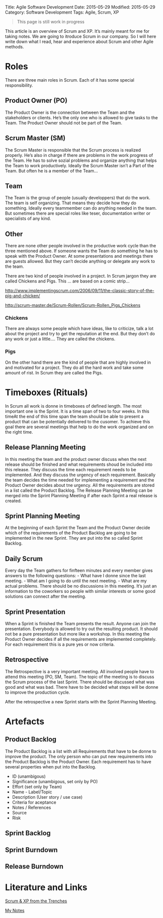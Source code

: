 Title: Agile Software Development
Date: 2015-05-29
Modified: 2015-05-29
Category: Software Development
Tags: Agile, Scrum, XP


> This page is still work in progress


This article is an overview of Scrum and XP. It’s mainly meant for me for
taking notes. We are going to itroduce Scrum in our company. So I will
here write down what I read, hear and experience about Scrum and other
Agile methods.

Roles
=====

There are three main roles in Scrum. Each of it has some special
responsibility.

Product Owner (PO)
------------------

The Product Owner is the connection between the Team and the
stakeholders or clients. He’s the only one who is allowed to give tasks
to the Team. The Product Owner should not be part of the Team.

Scrum Master (SM)
-----------------

The Scrum Master is responsible that the Scrum process is realized
properly. He’s also in charge if there are problems in the work progress
of the Team. He has to solve sozial problems and organize anything that
helps the Team to work productively. Ideally the Scrum Master isn’t a
Part of the Team. But often he is a member of the Team...

Team
----

The Team is the group of people (usually developpers) that do the work.
The team is self organizing. That means they decide how they do
something. Ideally every teammember can do anything needed in the team.
But sometimes there are special roles like teser, documentation writer
or specialists of any kind.

Other
-----

There are none other people involved in the productive work cycle than
the three mentioned above. If someone wants the Team do something he has
to speak with the Product Owner. At some presentations and meetings
there are guests allowed. But they can’t decide anything or delegate any
work to the team.

There are two kind of people involved in a project. In Scrum jargon they
are called Chickens and Pigs. This ... are based on a comic strip...

<http://www.implementingscrum.com/2006/09/11/the-classic-story-of-the-pig-and-chicken/>

<http://scrum-master.de/Scrum-Rollen/Scrum-Rollen_Pigs_Chickens>

### Chickens

There are always some people which have ideas, like to criticize, talk a
lot about the project and try to get the reputation at the end. But they
don’t do any work or just a little.... They are called the chickens.

### Pigs

On the other hand there are the kind of people that are highly involved
in and motivated for a project. They do all the hard work and take some
amount of rist. In Scrum they are called the Pigs.

Timeboxes (Rituals)
===================

In Scrum all work is donne in timeboxes of defined length. The most
important one is the Sprint. It is a time span of two to four weeks. In
this timeAt the end of this time span the team should be able to present
a product that can be potentially delivered to the cusomer. To achieve
this goal there are several meetings that help to do the work organized
and on the right time.

Release Planning Meeting
------------------------

In this meeting the team and the product owner discuss when the next
release should be finished and what requirements shoud be included into
this release. They discuss the time each requirement needs to be
implemented. And they discuss the urgency of each requirement. Basically
the team decides the time needed for implementing a requirement and the
Product Owner decides about tne urgency. All the requirements are stored
in a list called the Product Backlog. The Release Planning Meeting can
be merged into the Sprint Planning Meeting if after each Sprint a real
release is created.

Sprint Planning Meeting
-----------------------

At the beginning of each Sprint the Team and the Product Owner decide
which of the requirements of the Product Backlog are going to be
implemented in the new Sprint. They are put into the so called Sprint
Backlog.

Daily Scrum
-----------

Every day the Team gathers for finfteen minutes and every member gives
answers to the following questions: - What have I donne since the last
meeting. - What am I going to do until the next meeting. - What are my
actual problems. There should be no discussions in this meeting. It’s
just an information to the coworkers so people with similar interests or
some good solutions can connect after the meeting.

Sprint Presentation
-------------------

When a Sprint is finished the Team presents the result. Anyone can join
the presentation. Everybody is allowed to try out the resulting product.
It should not be a pure presentation but more like a workshop. In this
meeting the Product Owner decides if all the requirements are
implemented completely. For each requirement this is a pure yes or now
criteria.

Retrospective
-------------

The Retrospective is a very important meeting. All involved people have
to attend this meeting (PO, SM, Team). The topic of the meeting is to
discuss the Scrum process of the last Sprint. There should be discussed
what was good and what was bad. There have to be decided what steps will
be donne to improve the production cycle.

After the retrospective a new Sprint starts with the Sprint Planning
Meeting.

Artefacts
=========

Product Backlog
---------------

The Product Backlog is a list with all Requirements that have to be
donne to improve the product. The only person who can put new
requirements into the Product Backlog is the Product Owner. Each
requirement has to have several properties when put into the Backlog.

- ID (unambigous)
- Significance (unambigous, set only by PO)
- Effort (set only by Team)
- Name - Label/Topic
- Description (User story / use case)
- Criteria for aceptance
- Notes / References
- Source
- Risk

Sprint Backlog
--------------

Sprint Burndown
---------------

Release Burndown
----------------

Literature and Links
====================

[Scrum & XP from the Trenches](http://www.infoq.com/minibooks/scrum-xp-from-the-trenches)

[My Notes](/images/scrumidable_notizen.pdf)

